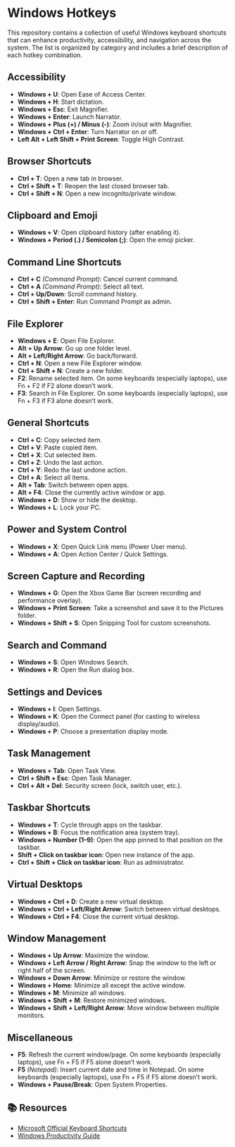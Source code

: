 # Windows Hotkeys

This repository contains a collection of useful Windows keyboard shortcuts that can enhance productivity, accessibility, and navigation across the system. The list is organized by category and includes a brief description of each hotkey combination.

## Accessibility
- **Windows + U**: Open Ease of Access Center.
- **Windows + H**: Start dictation.
- **Windows + Esc**: Exit Magnifier.
- **Windows + Enter**: Launch Narrator.
- **Windows + Plus (+) / Minus (-)**: Zoom in/out with Magnifier.
- **Windows + Ctrl + Enter**: Turn Narrator on or off.
- **Left Alt + Left Shift + Print Screen**: Toggle High Contrast.

## Browser Shortcuts
- **Ctrl + T**: Open a new tab in browser.
- **Ctrl + Shift + T**: Reopen the last closed browser tab.
- **Ctrl + Shift + N**: Open a new incognito/private window.

## Clipboard and Emoji
- **Windows + V**: Open clipboard history (after enabling it).
- **Windows + Period (.) / Semicolon (;)**: Open the emoji picker.

## Command Line Shortcuts
- **Ctrl + C** *(Command Prompt)*: Cancel current command.
- **Ctrl + A** *(Command Prompt)*: Select all text.
- **Ctrl + Up/Down**: Scroll command history.
- **Ctrl + Shift + Enter**: Run Command Prompt as admin.

## File Explorer
- **Windows + E**: Open File Explorer.
- **Alt + Up Arrow**: Go up one folder level.
- **Alt + Left/Right Arrow**: Go back/forward.
- **Ctrl + N**: Open a new File Explorer window.
- **Ctrl + Shift + N**: Create a new folder.
- **F2**: Rename selected item.  On some keyboards (especially laptops), use Fn + F2 if F2 alone doesn’t work.
- **F3**: Search in File Explorer.  On some keyboards (especially laptops), use Fn + F3 if F3 alone doesn’t work.

## General Shortcuts
- **Ctrl + C**: Copy selected item.
- **Ctrl + V**: Paste copied item.
- **Ctrl + X**: Cut selected item.
- **Ctrl + Z**: Undo the last action.
- **Ctrl + Y**: Redo the last undone action.
- **Ctrl + A**: Select all items.
- **Alt + Tab**: Switch between open apps.
- **Alt + F4**: Close the currently active window or app.
- **Windows + D**: Show or hide the desktop.
- **Windows + L**: Lock your PC.

## Power and System Control
- **Windows + X**: Open Quick Link menu (Power User menu).
- **Windows + A**: Open Action Center / Quick Settings.

## Screen Capture and Recording
- **Windows + G**: Open the Xbox Game Bar (screen recording and performance overlay).
- **Windows + Print Screen**: Take a screenshot and save it to the Pictures folder.
- **Windows + Shift + S**: Open Snipping Tool for custom screenshots.

## Search and Command
- **Windows + S**: Open Windows Search.
- **Windows + R**: Open the Run dialog box.
    
## Settings and Devices
- **Windows + I**: Open Settings.
- **Windows + K**: Open the Connect panel (for casting to wireless display/audio).
- **Windows + P**: Choose a presentation display mode.

## Task Management
- **Windows + Tab**: Open Task View.
- **Ctrl + Shift + Esc**: Open Task Manager.
- **Ctrl + Alt + Del**: Security screen (lock, switch user, etc.).

## Taskbar Shortcuts
- **Windows + T**: Cycle through apps on the taskbar.
- **Windows + B**: Focus the notification area (system tray).
- **Windows + Number (1–9)**: Open the app pinned to that position on the taskbar.
- **Shift + Click on taskbar icon**: Open new instance of the app.
- **Ctrl + Shift + Click on taskbar icon**: Run as administrator.

## Virtual Desktops
- **Windows + Ctrl + D**: Create a new virtual desktop.
- **Windows + Ctrl + Left/Right Arrow**: Switch between virtual desktops.
- **Windows + Ctrl + F4**: Close the current virtual desktop.

## Window Management
- **Windows + Up Arrow**: Maximize the window.
- **Windows + Left Arrow / Right Arrow**: Snap the window to the left or right half of the screen.
- **Windows + Down Arrow**: Minimize or restore the window.
- **Windows + Home**: Minimize all except the active window.
- **Windows + M**: Minimize all windows.
- **Windows + Shift + M**: Restore minimized windows.
- **Windows + Shift + Left/Right Arrow**: Move window between multiple monitors.

## Miscellaneous
- **F5**: Refresh the current window/page. On some keyboards (especially laptops), use Fn + F5 if F5 alone doesn’t work.
- **F5** *(Notepad)*: Insert current date and time in Notepad. On some keyboards (especially laptops), use Fn + F5 if F5 alone doesn’t work.
- **Windows + Pause/Break**: Open System Properties.
  
## 📚 Resources
- [Microsoft Official Keyboard Shortcuts](https://support.microsoft.com/en-us/windows/keyboard-shortcuts-in-windows)
- [Windows Productivity Guide](https://learn.microsoft.com/en-us/windows/productivity/)
